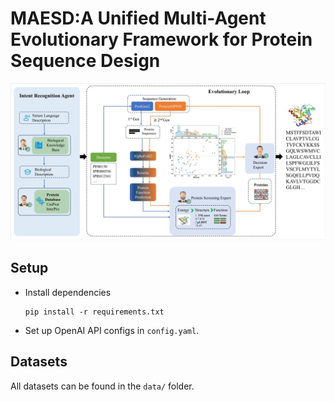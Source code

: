 # MAESD:A Unified Multi-Agent Evolutionary Framework for Protein Sequence Design

![figure1](./picture/figure%201.png) 

## Setup
- Install dependencies
    ```
    pip install -r requirements.txt
    ```
- Set up OpenAI API configs in `config.yaml`.

## Datasets
All datasets can be found in the `data/` folder.
